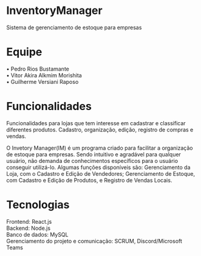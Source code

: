 # InventoryManager

Sistema de gerenciamento de estoque para empresas

# Equipe

• Pedro Rios Bustamante<br/>
• Vitor Akira Alkmim Morishita<br/>
• Guilherme Versiani Raposo

# Funcionalidades

Funcionalidades para lojas que tem interesse em cadastrar e classificar diferentes produtos. Cadastro, organização, edição, registro de compras e vendas.

O Invetory Manager(IM) é um programa criado para facilitar a organização de estoque para empresas. Sendo intuitivo e agradável para qualquer usuário, não demanda de conhecimentos específicos para o usuário conseguir utilizá-lo. Algumas funções disponíveis são: Gerenciamento da Loja, com o Cadastro e Edição de Vendedores; Gerenciamento de Estoque, com Cadastro e Edição de Produtos, e Registro de Vendas Locais.

# Tecnologias

Frontend: React.js<br/>
Backend: Node.js<br/>
Banco de dados: MySQL<br/>
Gerenciamento do projeto e comunicação: SCRUM, Discord/Microsoft Teams
